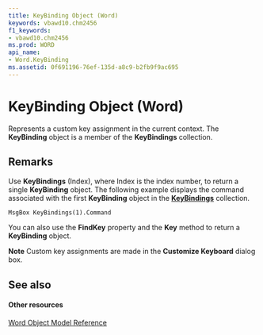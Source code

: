 ```yaml
---
title: KeyBinding Object (Word)
keywords: vbawd10.chm2456
f1_keywords:
- vbawd10.chm2456
ms.prod: WORD
api_name:
- Word.KeyBinding
ms.assetid: 0f691196-76ef-135d-a8c9-b2fb9f9ac695
---
```



# KeyBinding Object (Word)

Represents a custom key assignment in the current context. The  **KeyBinding** object is a member of the **KeyBindings** collection.


## Remarks

Use  **KeyBindings** (Index), where Index is the index number, to return a single **KeyBinding** object. The following example displays the command associated with the first **KeyBinding** object in the **[KeyBindings](keybindings-object-word.md)** collection.


```vb
MsgBox KeyBindings(1).Command
```

You can also use the  **FindKey** property and the **Key** method to return a **KeyBinding** object.


 **Note**  Custom key assignments are made in the  **Customize Keyboard** dialog box.


## See also


#### Other resources


[Word Object Model Reference](http://msdn.microsoft.com/library/object-model-word-vba-reference%28Office.15%29.aspx)


